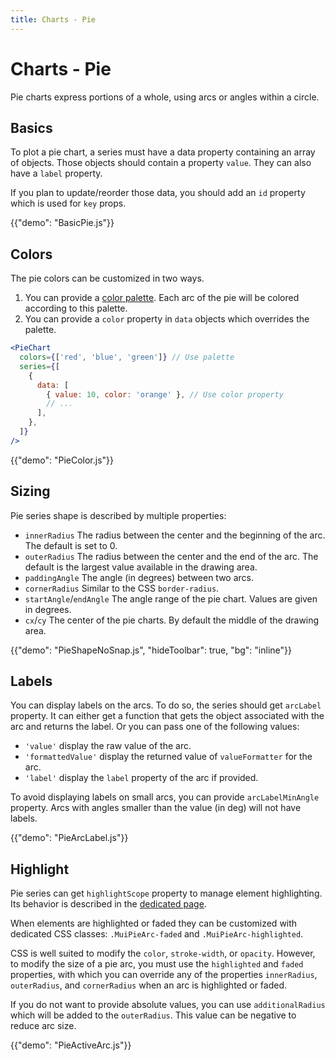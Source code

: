 ```yaml
---
title: Charts - Pie
---
```


# Charts - Pie

<p class="description">Pie charts express portions of a whole, using arcs or angles within a circle.</p>

## Basics

To plot a pie chart, a series must have a data property containing an array of objects.
Those objects should contain a property `value`.
They can also have a `label` property.

If you plan to update/reorder those data, you should add an `id` property which is used for `key` props.

{{"demo": "BasicPie.js"}}

## Colors

The pie colors can be customized in two ways.

1. You can provide a [color palette](/x/react-charts/styling/#color-palette). Each arc of the pie will be colored according to this palette.
2. You can provide a `color` property in `data` objects which overrides the palette.

```jsx
<PieChart
  colors={['red', 'blue', 'green']} // Use palette
  series={[
    {
      data: [
        { value: 10, color: 'orange' }, // Use color property
        // ...
      ],
    },
  ]}
/>
```

{{"demo": "PieColor.js"}}

## Sizing

Pie series shape is described by multiple properties:

- `innerRadius` The radius between the center and the beginning of the arc. The default is set to 0.
- `outerRadius` The radius between the center and the end of the arc. The default is the largest value available in the drawing area.
- `paddingAngle` The angle (in degrees) between two arcs.
- `cornerRadius` Similar to the CSS `border-radius`.
- `startAngle`/`endAngle` The angle range of the pie chart. Values are given in degrees.
- `cx`/`cy` The center of the pie charts. By default the middle of the drawing area.

{{"demo": "PieShapeNoSnap.js", "hideToolbar": true, "bg": "inline"}}

## Labels

You can display labels on the arcs.
To do so, the series should get `arcLabel` property.
It can either get a function that gets the object associated with the arc and returns the label.
Or you can pass one of the following values:

- `'value'` display the raw value of the arc.
- `'formattedValue'` display the returned value of `valueFormatter` for the arc.
- `'label'` display the `label` property of the arc if provided.

To avoid displaying labels on small arcs, you can provide `arcLabelMinAngle` property.
Arcs with angles smaller than the value (in deg) will not have labels.

{{"demo": "PieArcLabel.js"}}

## Highlight

Pie series can get `highlightScope` property to manage element highlighting.
Its behavior is described in the [dedicated page](/x/react-charts/tooltip/#highlighting-series).

When elements are highlighted or faded they can be customized with dedicated CSS classes: `.MuiPieArc-faded` and `.MuiPieArc-highlighted`.

CSS is well suited to modify the `color`, `stroke-width`, or `opacity`.
However, to modify the size of a pie arc, you must use the `highlighted` and `faded` properties, with which you can override any of the properties `innerRadius`, `outerRadius`, and `cornerRadius` when an arc is highlighted or faded.

If you do not want to provide absolute values, you can use `additionalRadius` which will be added to the `outerRadius`.
This value can be negative to reduce arc size.

{{"demo": "PieActiveArc.js"}}
